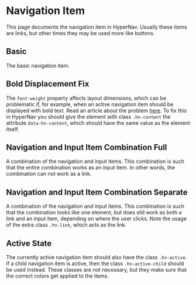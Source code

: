 ﻿# Navigation Item

This page documents the navigation item in HyperNav. 
Usually these items are links, but other times they may be 
used more like buttons.

## Basic

The basic navigation item.

<div class="example only-code" data-src="examples/structure.html"></div>

## Bold Displacement Fix

The `font-weight` property affects layout dimensions, which can be problematic
if, for example, when an active navigation item should be displayed with bold text.
Read an article about the problem [here](https://www.sitepoint.com/quick-tip-fixing-font-weight-problem-hover-states/).
To fix this in HyperNav you should give the element with class `.hn-content` the attribute 
`data-hn-content`, which should have the same value as the element itself.

<div class="example only-code" data-src="examples/bold-displacement-fix.html"></div>

## Navigation and Input Item Combination Full

A combination of the navigation and input items. This combination is such
that the entire combination works as an input item. In other words, the 
combination can not work as a link.

<div class="example only-code" data-src="examples/nav-input-full.html"></div>

## Navigation and Input Item Combination Separate

A combination of the navigation and input items. This combination is such
that the combination looks like one element, but does still work as both
a link and an input item, depending on where the user clicks. Note the usage
of the extra class `.hn-link`, which acts as the link.

<div class="example only-code" data-src="examples/nav-input-separate.html"></div>

## Active State

The currently active navigation item should also have the class `.hn-active`.
If a child navigation item is active, then the class `.hn-active-child` should 
be used instead. These classes are not necessary, but they make sure that the
correct colors get applied to the items.